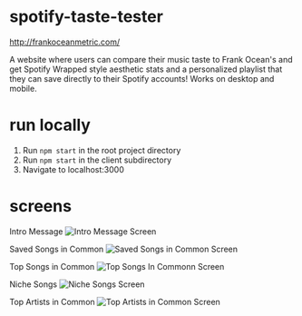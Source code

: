 # spotify-taste-tester

http://frankoceanmetric.com/

A website where users can compare their music taste to Frank Ocean's and get Spotify Wrapped style aesthetic stats and a personalized playlist that they can save directly to their Spotify accounts! Works on desktop and mobile.

# run locally
1. Run `npm start` in the root project directory
2. Run `npm start` in the client subdirectory
3. Navigate to localhost:3000

# screens
Intro Message
![Intro Message Screen](https://imgur.com/qDs4kIb.png)

Saved Songs in Common
![Saved Songs in Common Screen](https://imgur.com/igkzs7i.png)

Top Songs in Common
![Top Songs In Commonn Screen](https://imgur.com/gCW5jnu.png)

Niche Songs
![Niche Songs Screen](https://imgur.com/X5n6z8T.png)

Top Artists in Common
![Top Artists in Common Screen](https://imgur.com/iCasZYx.png)
